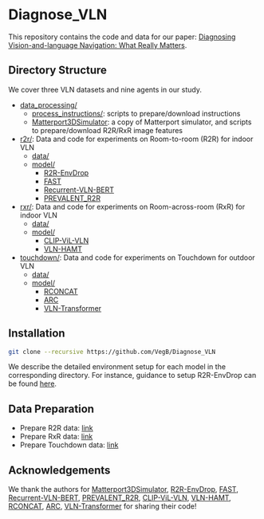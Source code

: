 # Diagnose_VLN
This repository contains the code and data for our paper: [Diagnosing Vision-and-language Navigation: What Really Matters](https://arxiv.org/abs/2103.16561).

## Directory Structure
We cover three VLN datasets and nine agents in our study.

- [data_processing/](./data_processing/README.md)
  - [process_instructions/](./data_processing/process_instructions/): scripts to prepare/download instructions
  - [Matterport3DSimulator](./data_processing/Matterport3DSimulator/): a copy of Matterport simulator, and scripts to prepare/download R2R/RxR image features
- [r2r/](./r2r): Data and code for experiments on Room-to-room (R2R) for indoor VLN
  - [data/](./r2r/data/)
  - [model/](./r2r/model/)
    - [R2R-EnvDrop](r2r/model/R2R-EnvDrop/)
    - [FAST](r2r/model/FAST/)
    - [Recurrent-VLN-BERT](r2r/model/Recurrent-VLN-BERT/)
    - [PREVALENT_R2R](r2r/model/PREVALENT_R2R/)
- [rxr/](./rxr): Data and code for experiments on Room-across-room (RxR) for indoor VLN
  - [data/](./rxr/data/)
  - [model/](./rxr/model/)
    - [CLIP-ViL-VLN](rxr/model/CLIP-ViL-VLN/)
    - [VLN-HAMT](rxr/model/VLN-HAMT/)
- [touchdown/](./touchdown): Data and code for experiments on Touchdown for outdoor VLN
  - [data/](./touchdown/data/)
  - [model/](./touchdown/model/)
    - [RCONCAT](touchdown/model/VLN-Transformer/)
    - [ARC](touchdown/model/VLN-Transformer/)
    - [VLN-Transformer](touchdown/model/VLN-Transformer/)
## Installation

```bash
git clone --recursive https://github.com/VegB/Diagnose_VLN
```

We describe the detailed environment setup for each model in the corresponding directory.
For instance, guidance to setup R2R-EnvDrop can be found [here](r2r/model/R2R-enDrop/README.md).


## Data Preparation
- Prepare R2R data: [link](./r2r/data)
- Prepare RxR data: [link](./rxr/data)
- Prepare Touchdown data: [link](./touchdown/data)

## Acknowledgements
We thank the authors for [Matterport3DSimulator](https://github.com/peteanderson80/Matterport3DSimulator), [R2R-EnvDrop](https://github.com/airsplay/R2R-EnvDrop), [FAST](https://github.com/Kelym/FAST), [Recurrent-VLN-BERT](https://github.com/YicongHong/Recurrent-VLN-BERT), [PREVALENT_R2R](https://github.com/weituo12321/PREVALENT_R2R), [CLIP-ViL-VLN](https://github.com/clip-vil/CLIP-ViL), [VLN-HAMT](https://github.com/cshizhe/VLN-HAMT), [RCONCAT](https://github.com/lil-lab/touchdown), [ARC](https://github.com/szxiangjn), [VLN-Transformer](https://github.com/VegB/VLN-Transformer) for sharing their code!